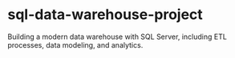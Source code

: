 # sql-data-warehouse-project
Building a modern data warehouse with SQL Server, including ETL processes, data modeling, and analytics. 
